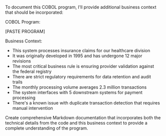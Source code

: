 To document this COBOL program, I'll provide additional business context that should be incorporated:

COBOL Program:

[PASTE PROGRAM]

Business Context:

- This system processes insurance claims for our healthcare division
- It was originally developed in 1995 and has undergone 12 major revisions
- The most critical business rule is ensuring provider validation against the federal registry
- There are strict regulatory requirements for data retention and audit trails
- The monthly processing volume averages 2.3 million transactions
- The system interfaces with 5 downstream systems for payment processing
- There's a known issue with duplicate transaction detection that requires manual intervention

Create comprehensive Markdown documentation that incorporates both the technical details from the code and this business context to provide a complete understanding of the program.
